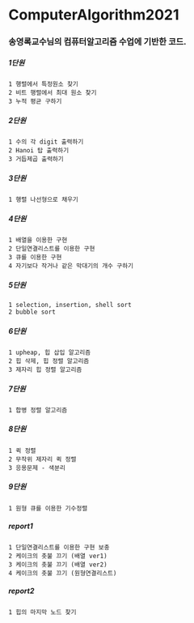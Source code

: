 # ComputerAlgorithm2021

### 송영록교수님의 컴퓨터알고리즘 수업에 기반한 코드.

##### 1단원
```
1 행렬에서 특정원소 찾기 
2 비트 행렬에서 최대 원소 찾기
3 누적 평균 구하기
```
##### 2단원
```
1 수의 각 digit 출력하기 
2 Hanoi 탑 출력하기
3 거듭제곱 출력하기
```
##### 3단원
```
1 행렬 나선형으로 채우기
```
##### 4단원
```
1 배열을 이용한 구현
2 단일연결리스트를 이용한 구현
3 큐를 이용한 구현
4 자기보다 작거나 같은 막대기의 개수 구하기
```

##### 5단원
```
1 selection, insertion, shell sort
2 bubble sort 
```

##### 6단원
```
1 upheap, 힙 삽입 알고리즘
2 힙 삭제, 힙 정렬 알고리즘
3 제자리 힙 정렬 알고리즘
```

##### 7단원
```
1 합병 정렬 알고리즘 
```

##### 8단원
```
1 퀵 정렬
2 무작위 제자리 퀵 정렬
3 응용문제 - 색분리
```

##### 9단원
```
1 원형 큐를 이용한 기수정렬
```

##### report1
```
1 단일연결리스트를 이용한 구현 보충
2 케이크의 촛불 끄기 (배열 ver1)
3 케이크의 촛불 끄기 (배열 ver2)
4 케이크의 촛불 끄기 (원형연결리스트)
```

##### report2
```
1 힙의 마지막 노드 찾기
```


